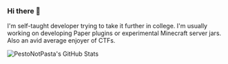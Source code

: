 ### Hi there 👋

I'm self-taught developer trying to take it further in college. I'm usually working on developing Paper plugins or experimental Minecraft server jars. Also an avid average enjoyer of CTFs. 

![PestoNotPasta's GitHub Stats](https://github-readme-stats.vercel.app/api?username=PestoNotPasta&show_icons=true&theme=dark&count_private=true&include_all_commits=true)
